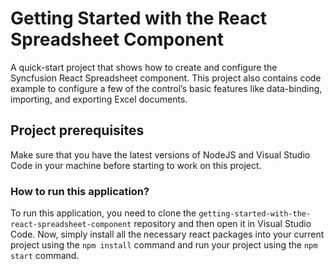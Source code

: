 # Getting Started with the React Spreadsheet Component

A quick-start project that shows how to create and configure the Syncfusion React Spreadsheet component. This project also contains code example to configure a few of the control’s basic features like data-binding, importing, and exporting Excel documents.



## Project prerequisites

Make sure that you have the latest versions of NodeJS and Visual Studio Code in your machine before starting to work on this project.

### How to run this application?

To run this application, you need to clone the `getting-started-with-the-react-spreadsheet-component` repository and then open it in Visual Studio Code. Now, simply install all the necessary react packages into your current project using the `npm install` command and run your project using the `npm start` command.
